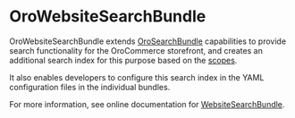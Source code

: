 # OroWebsiteSearchBundle

OroWebsiteSearchBundle extends [OroSearchBundle](https://doc.oroinc.com/backend/bundles/platform/SearchBundle/) capabilities to provide search functionality for the OroCommerce storefront, and creates an additional search index for this purpose based on the [scopes](https://doc.oroinc.com/backend/bundles/platform/ScopeBundle/).

It also enables developers to configure this search index in the YAML configuration files in the individual bundles.

For more information, see online documentation for [WebsiteSearchBundle](https://doc.oroinc.com/backend/bundles/platform/WebsiteSearchBundle/).

